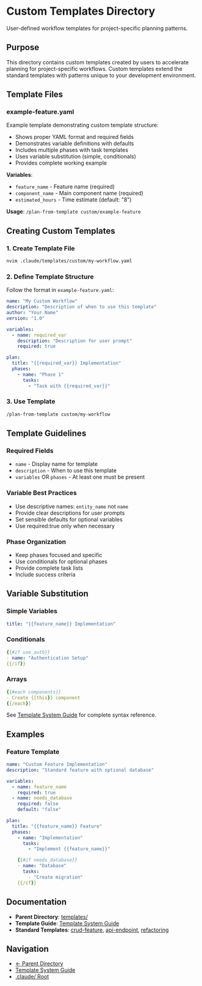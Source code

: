 # Custom Templates Directory

User-defined workflow templates for project-specific planning patterns.

## Purpose

This directory contains custom templates created by users to accelerate planning for project-specific workflows. Custom templates extend the standard templates with patterns unique to your development environment.

## Template Files

### example-feature.yaml
Example template demonstrating custom template structure:
- Shows proper YAML format and required fields
- Demonstrates variable definitions with defaults
- Includes multiple phases with task templates
- Uses variable substitution (simple, conditionals)
- Provides complete working example

**Variables**:
- `feature_name` - Feature name (required)
- `component_name` - Main component name (required)
- `estimated_hours` - Time estimate (default: "8")

**Usage**: `/plan-from-template custom/example-feature`

## Creating Custom Templates

### 1. Create Template File
```bash
nvim .claude/templates/custom/my-workflow.yaml
```

### 2. Define Template Structure
Follow the format in `example-feature.yaml`:
```yaml
name: "My Custom Workflow"
description: "Description of when to use this template"
author: "Your Name"
version: "1.0"

variables:
  - name: required_var
    description: "Description for user prompt"
    required: true

plan:
  title: "{{required_var}} Implementation"
  phases:
    - name: "Phase 1"
      tasks:
        - "Task with {{required_var}}"
```

### 3. Use Template
```bash
/plan-from-template custom/my-workflow
```

## Template Guidelines

### Required Fields
- `name` - Display name for template
- `description` - When to use this template
- `variables` OR `phases` - At least one must be present

### Variable Best Practices
- Use descriptive names: `entity_name` not `name`
- Provide clear descriptions for user prompts
- Set sensible defaults for optional variables
- Use required:true only when necessary

### Phase Organization
- Keep phases focused and specific
- Use conditionals for optional phases
- Provide complete task lists
- Include success criteria

## Variable Substitution

### Simple Variables
```yaml
title: "{{feature_name}} Implementation"
```

### Conditionals
```yaml
{{#if use_auth}}
- name: "Authentication Setup"
{{/if}}
```

### Arrays
```yaml
{{#each components}}
- Create {{this}} component
{{/each}}
```

See [Template System Guide](../../docs/template-system-guide.md) for complete syntax reference.

## Examples

### Feature Template
```yaml
name: "Custom Feature Implementation"
description: "Standard feature with optional database"

variables:
  - name: feature_name
    required: true
  - name: needs_database
    required: false
    default: "false"

plan:
  title: "{{feature_name}} Feature"
  phases:
    - name: "Implementation"
      tasks:
        - "Implement {{feature_name}}"

    {{#if needs_database}}
    - name: "Database"
      tasks:
        - "Create migration"
    {{/if}}
```

## Documentation

- **Parent Directory**: [templates/](../README.md)
- **Template Guide**: [Template System Guide](../../docs/template-system-guide.md)
- **Standard Templates**: [crud-feature](../crud-feature.yaml), [api-endpoint](../api-endpoint.yaml), [refactoring](../refactoring.yaml)

## Navigation

- [← Parent Directory](../README.md)
- [Template System Guide](../../docs/template-system-guide.md)
- [.claude/ Root](../../README.md)
